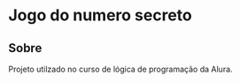 <h1>Jogo do numero secreto </h1>

<h2>Sobre</h2>
<p>Projeto utilzado no curso de lógica de programação da Alura.</p>
